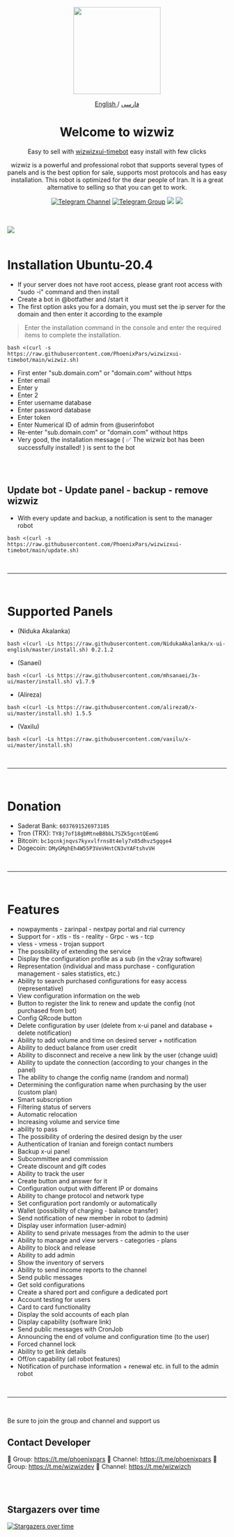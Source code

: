 <p align="center">
  <a href="https://github.com/PhoenixPars/wizwizxui-timebot" target="_blank" rel="noopener noreferrer">
    <picture>
      <source media="(prefers-color-scheme: dark)" srcset="https://user-images.githubusercontent.com/27927279/227711552-d2bc1089-5666-477b-9be7-d7e50a5286dc.png">
      <img width="200" height="200" src="https://user-images.githubusercontent.com/27927279/227711552-d2bc1089-5666-477b-9be7-d7e50a5286dc.png">
    </picture>
  </a>
</p> 

<p align="center">
	<a href="./README.md">
	English
	</a>
	/
	<a href="./README-fa.md">
	فارسی
	</a>

</p>

<h1 align="center"/>Welcome to wizwiz</h1>

<p align="center">
Easy to sell with <a href="https://github.com/PhoenixPars/wizwizxui-timebot">wizwizxui-timebot</a> easy install with few clicks
</p>

<p align="center">
wizwiz is a powerful and professional robot that supports several types of panels and is the best option for sale, supports most protocols and has easy installation. This robot is optimized for the dear people of Iran. It is a great alternative to selling so that you can get to work.
</p>


<div align=center>

[![Telegram Channel](https://img.shields.io/endpoint?label=Channel&style=flat-square&url=https%3A%2F%2Ftg.sumanjay.workers.dev%2Fwizwizch&color=blue)](https://telegram.dog/PhoenixPars)
[![Telegram Group](https://img.shields.io/endpoint?color=neon&label=Support%20Group&style=flat-square&url=https%3A%2F%2Ftg.sumanjay.workers.dev%2Fwizwizdev)](https://telegram.dog/wizwizdev)
<img src="https://img.shields.io/github/license/PhoenixPars/wizwizxui-timebot?style=flat-square" />
<img src="https://img.shields.io/github/v/release/PhoenixPars/wizwizxui-timebot.svg" />
<!-- <img src="https://visitor-badge.glitch.me/badge?page_id=wizwizdev.wizwizdev" />
 -->
</div>

<br>
<br>
    <a align="center">
        <img src="https://github.com/PhoenixPars/wizwizxui-timebot/assets/27927279/f6635ea5-ab26-4c64-a7b8-952203f79763" />
    </a>     
<br>
<br>

# Installation Ubuntu-20.4 


- If your server does not have root access, please grant root access with "sudo -i" command and then install
- Create a bot in @botfather and /start it
- The first option asks you for a domain, you must set the ip server for the domain and then enter it according to the example
> Enter the installation command in the console and enter the required items to complete the installation.
```
bash <(curl -s https://raw.githubusercontent.com/PhoenixPars/wizwizxui-timebot/main/wizwiz.sh)
```
- First enter "sub.domain.com" or "domain.com" without https
- Enter email
- Enter y
- Enter 2
- Enter username database
- Enter password database
- Enter token
- Enter Numerical ID of admin from @userinfobot
- Re-enter "sub.domain.com" or "domain.com" without https
- Very good, the installation message ( ✅ The wizwiz bot has been successfully installed! ) is sent to the bot

<br>
<br>

## Update bot - Update panel - backup - remove wizwiz

- With every update and backup, a notification is sent to the manager robot
```
bash <(curl -s https://raw.githubusercontent.com/PhoenixPars/wizwizxui-timebot/main/update.sh)
```

<br>

<hr>

<br>


# Supported Panels


- (Niduka Akalanka)
````
bash <(curl -Ls https://raw.githubusercontent.com/NidukaAkalanka/x-ui-english/master/install.sh) 0.2.1.2
````
- (Sanaei)
````
bash <(curl -Ls https://raw.githubusercontent.com/mhsanaei/3x-ui/master/install.sh) v1.7.9
````
- (Alireza)
````
bash <(curl -Ls https://raw.githubusercontent.com/alireza0/x-ui/master/install.sh) 1.5.5
````
- (Vaxilu)
````
bash <(curl -Ls https://raw.githubusercontent.com/vaxilu/x-ui/master/install.sh)
````




<br>
<hr>
<br>



# Donation

- Saderat Bank: `6037691526973185`
- Tron (TRX): `TY8j7of18gbMtneB8bbL7SZk5gcntQEemG`
- Bitcoin: `bc1qcnkjnqvs7kyxvlfrns8t4ely7x85dhvz5gqge4`
- Dogecoin: `DMyGMghEh4W55P3VeVHntCN3vYAFtshvVH`

<br>
<hr>
<br>

# Features

- nowpayments - zarinpal - nextpay portal and rial currency
- Support for - xtls - tls - reality - Grpc - ws - tcp
- vless - vmess - trojan support
- The possibility of extending the service
- Display the configuration profile as a sub (in the v2ray software)
- Representation (individual and mass purchase - configuration management - sales statistics, etc.)
- Ability to search purchased configurations for easy access (representative)
- View configuration information on the web
- Button to register the link to renew and update the config (not purchased from bot)
- Config QRcode button
- Delete configuration by user (delete from x-ui panel and database + delete notification)
- Ability to add volume and time on desired server + notification
- Ability to deduct balance from user credit
- Ability to disconnect and receive a new link by the user (change uuid)
- Ability to update the connection (according to your changes in the panel)
- The ability to change the config name (random and normal)
- Determining the configuration name when purchasing by the user (custom plan)
- Smart subscription
- Filtering status of servers
- Automatic relocation
- Increasing volume and service time
- ability to pass
- The possibility of ordering the desired design by the user
- Authentication of Iranian and foreign contact numbers
- Backup x-ui panel
- Subcommittee and commission
- Create discount and gift codes
- Ability to track the user
- Create button and answer for it
- Configuration output with different IP or domains
- Ability to change protocol and network type
- Set configuration port randomly or automatically
- Wallet (possibility of charging - balance transfer)
- Send notification of new member in robot to (admin)
- Display user information (user-admin)
- Ability to send private messages from the admin to the user
- Ability to manage and view servers - categories - plans
- Ability to block and release
- Ability to add admin
- Show the inventory of servers
- Ability to send income reports to the channel
- Send public messages
- Get sold configurations
- Create a shared port and configure a dedicated port
- Account testing for users
- Card to card functionality
- Display the sold accounts of each plan
- Display capability (software link)
- Send public messages with CronJob
- Announcing the end of volume and configuration time (to the user)
- Forced channel lock
- Ability to get link details
- Off/on capability (all robot features)
- Notification of purchase information + renewal etc. in full to the admin robot


<br>
<hr>
<br>

Be sure to join the group and channel and support us

## Contact Developer
💎 Group: https://t.me/phoenixpars
💎 Channel: https://t.me/phoenixpars
💎 Group: https://t.me/wizwizdev
💎 Channel: https://t.me/wizwizch

<br>
<br>

## Stargazers over time

[![Stargazers over time](https://starchart.cc/wizwizdev/wizwizxui-timebot.svg)](https://starchart.cc/wizwizdev/wizwizxui-timebot)
